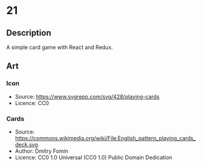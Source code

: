 # 21

## Description

A simple card game with React and Redux.

## Art

### Icon

- Source: https://www.svgrepo.com/svg/428/playing-cards
- Licence: CC0

### Cards

- Source: https://commons.wikimedia.org/wiki/File:English_pattern_playing_cards_deck.svg
- Author: Dmitry Fomin
- Licence: CC0 1.0 Universal (CC0 1.0) Public Domain Dedication
